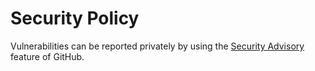 # Security Policy

Vulnerabilities can be reported privately by using the [Security Advisory](https://github.com/bluenviron/FlyInkStream-Engine/security/advisories/new) feature of GitHub.




